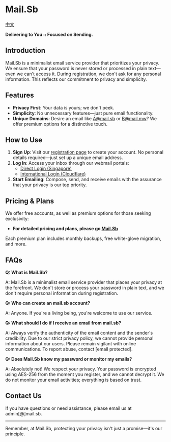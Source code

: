 # Mail.Sb
[中文](https://github.com/MailSb/MailSb/blob/main/README_zh-CN.md)

**Delivering to You :: Focused on Sending.**

## Introduction

Mail.Sb is a minimalist email service provider that prioritizes your privacy. We ensure that your password is never stored or processed in plain text—even we can't access it. During registration, we don't ask for any personal information. This reflects our commitment to privacy and simplicity.

## Features

- **Privacy First**: Your data is yours; we don't peek.
- **Simplicity**: No unnecessary features—just pure email functionality.
- **Unique Domains**: Desire an email like A@mail.sb or B@mail.mw? We offer premium options for a distinctive touch.

## How to Use

1. **Sign Up**: Visit our [registration page](https://mail.sb) to create your account. No personal details required—just set up a unique email address.
2. **Log In**: Access your inbox through our webmail portals:
   - [Direct Login (Singapore)](https://web.mail.sb)
   - [International Login (Cloudflare)](https://web0.mail.sb)
3. **Start Emailing**: Compose, send, and receive emails with the assurance that your privacy is our top priority.

## Pricing & Plans

We offer free accounts, as well as premium options for those seeking exclusivity:

- **For detailed pricing and plans, please go [Mail.Sb](https://mail.sb)**

Each premium plan includes monthly backups, free white-glove migration, and more.

## FAQs

**Q: What is Mail.Sb?**

A: Mail.Sb is a minimalist email service provider that places your privacy at the forefront. We don't store or process your password in plain text, and we don't require personal information during registration.

**Q: Who can create an mail.sb account?**

A: Anyone. If you're a living being, you're welcome to use our service.

**Q: What should I do if I receive an email from mail.sb?**

A: Always verify the authenticity of the email content and the sender's credibility. Due to our strict privacy policy, we cannot provide personal information about our users. Please remain vigilant with online communications. To report abuse, contact [email protected].

**Q: Does Mail.Sb know my password or monitor my emails?**

A: Absolutely not! We respect your privacy. Your password is encrypted using AES-256 from the moment you register, and we cannot decrypt it. We do not monitor your email activities; everything is based on trust.

## Contact Us

If you have questions or need assistance, please email us at admin[@]mail.sb.

---

Remember, at Mail.Sb, protecting your privacy isn't just a promise—it's our principle.
